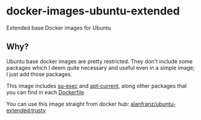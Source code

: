 # docker-images-ubuntu-extended
Extended base Docker images for Ubuntu

## Why?
Ubuntu base docker images are pretty restricted. They don't include some packages which I deem
quite necessary and useful even in a simple image; I just add those packages.

This image includes [su-exec](https://github.com/ncopa/su-exec) and [apt-current](https://github.com/alanfranz/apt-current), along
other packages that you can find in each [Dockerfile](trusty/Dockerfile)

You can use this image straight from docker hub: [alanfranz/ubuntu-extended:trusty](https://hub.docker.com/r/alanfranz/ubuntu-extended/)
